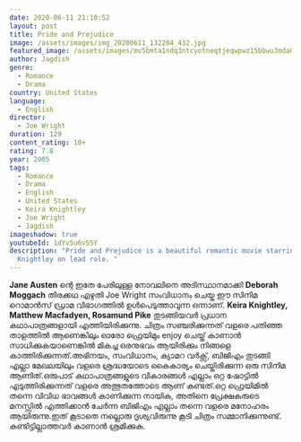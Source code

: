 ```yaml
---
date: 2020-06-11 21:10:52
layout: post
title: Pride and Prejudice
image: /assets/images/img_20200611_132204_432.jpg
featured_image: /assets/images/mv5bmta1ndq3ntcyotneqtjeqwpwz15bbwu3mda0mza4mze-._v1_ql50_sy1000_cr0-0-674-1000_al_.jpg
author: Jagdish
genre:
  - Romance
  - Drama
country: United States
language:
  - English
director:
  - Joe Wright
duration: 129
content_rating: 10+
rating: 7.8
year: 2005
tags:
  - Romance
  - Drama
  - English
  - United States
  - Keira Knightley
  - Joe Wright
  - Jagdish
imageshadow: true
youtubeId: 1dYv5u6v55Y
description: "Pride and Prejudice is a beautiful romantic movie starring Keira
  Knightley on lead role. "
---
```

**Jane Austen** ന്റെ ഇതേ പേരിലുള്ള നോവലിനെ അടിസ്ഥാനമാക്കി **Deborah Moggach** തിരക്കഥ എഴുതി Joe Wright സംവിധാനം ചെയ്ത ഈ സിനിമ റൊമാൻസ് ഡ്രാമ വിഭാഗത്തിൽ ഉൾപെടുത്താവുന്ന ഒന്നാണ്. **Keira Knightley, 	Matthew Macfadyen, Rosamund Pike** തുടങ്ങിയവർ പ്രധാന കഥാപാത്രങ്ങളായി എത്തിയിരിക്കുന്നു. ചിത്രം സഞ്ചരിക്കുന്നത് വളരെ പതിഞ്ഞ താളത്തിൽ ആണെങ്കിലും ഓരോ ഫ്രെയിമും enjoy ചെയ്ത് കാണാൻ സാധിക്കുകയാണെങ്കിൽ മികച്ച ഒരനുഭവം ആയിരിക്കും നിങ്ങളെ കാത്തിരിക്കുന്നത്.അഭിനയം, സംവിധാനം, ക്യാമറ വർക്സ്, ബിജിഎം തുടങ്ങി എല്ലാ മേഖലയിലും വളരെ ശ്രദ്ധയോടെ കൈകാര്യം ചെയ്തിരിക്കുന്ന ഒരു സിനിമ ആണിത്.ഒരുപാട് കഥാപാത്രങ്ങളുടെ വികാരങ്ങൾ എല്ലാം ഒറ്റ ഷോട്ടിൽ എടുത്തിരിക്കുന്നത് വളരെ അത്ഭുതത്തോടെ ആണ് കണ്ടത്.ഒറ്റ ഫ്രെയിമിൽ തന്നെ വിവിധ ഭാവങ്ങൾ കാണിക്കുന്ന നായിക, അതിനെ പ്രേക്ഷകരുടെ മനസ്സിൽ എത്തിക്കാൻ ചേർന്ന ബിജിഎം എല്ലാം തന്നെ വളരെ മനോഹരം ആയിരുന്നു.ഇത് കൂടാതെ നല്ലൊരു ദൃശ്യവിരുന്നു കൂടി ചിത്രം സമ്മാനിക്കുന്നുണ്ട്.
കണ്ടിട്ടില്ലാത്തവർ കാണാൻ ശ്രമിക്കുക.

